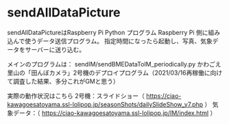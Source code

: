 # sendAllDataPicture
sendAllDataPictureはRaspberry Pi Python プログラム
Raspberry Pi 側に組み込んで使うデータ送信プログラム。
指定時間になったら起動し、写真、気象データをサーバーに送り込む。

メインのプログラムは：
sendIM/sendBMEDataToIM_periodically.py
かわごえ里山の「田んぼカメラ」2号機のデプロイプログラム（2021/03/16再稼働に向けて調査した結果、多分これがGMと思う）


実際の動作状況はこちら
2号機：スライドショー（
https://ciao-kawagoesatoyama.ssl-lolipop.jp/seasonShots/dailySlideShow_v7.php
）
気象データ：（
https://ciao-kawagoesatoyama.ssl-lolipop.jp/IM/index.html
）
